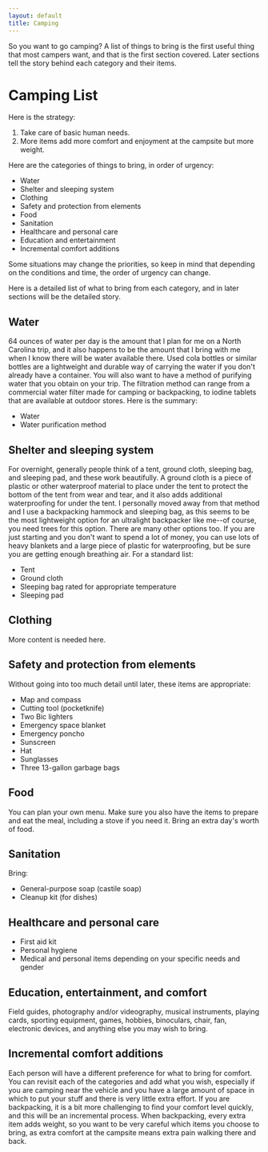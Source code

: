 ```yaml
---
layout: default
title: Camping
---
```


So you want to go camping?
A list of things to bring is the first useful thing that most campers want, and that is the first section covered.
Later sections tell the story behind each category and their items.

Camping List
===
Here is the strategy:

1. Take care of basic human needs.
2. More items add more comfort and enjoyment at the campsite but more weight.

Here are the categories of things to bring, in order of urgency:
* Water
* Shelter and sleeping system
* Clothing
* Safety and protection from elements
* Food
* Sanitation
* Healthcare and personal care
* Education and entertainment
* Incremental comfort additions

Some situations may change the priorities, so keep in mind that depending on the conditions and time,
the order of urgency can change.

Here is a detailed list of what to bring from each category, and in later sections will be the detailed story.

Water
---
64 ounces of water per day is the amount that I plan for me on a North Carolina trip, 
and it also happens to be the amount that I bring with me when I know there will be water available there.
Used cola bottles or similar bottles are a lightweight and durable way of carrying the water if you don't
already have a container.
You will also want to have a method of purifying water that you obtain on your trip.
The filtration method can range from a commercial water filter made for camping or backpacking, to
iodine tablets that are available at outdoor stores.
Here is the summary:
* Water
* Water purification method

Shelter and sleeping system
---
For overnight, generally people think of a tent, ground cloth, sleeping bag, and sleeping pad,
and these work beautifully.
A ground cloth is a piece of plastic or other waterproof material to place under the tent to protect the bottom
of the tent from wear and tear, and it also adds additional waterproofing for under the tent.
I personally moved away from that method and I use a backpacking hammock and sleeping bag,
as this seems to be the most lightweight option for an ultralight backpacker like me--of course,
you need trees for this option.
There are many other options too. 
If you are just starting and you don't want to spend a lot of money, 
you can use lots of heavy blankets and a large piece of plastic for waterproofing, 
but be sure you are getting enough breathing air.
For a standard list:
* Tent
* Ground cloth
* Sleeping bag rated for appropriate temperature
* Sleeping pad

Clothing
---
More content is needed here.

Safety and protection from elements
---
Without going into too much detail until later, these items are appropriate:
* Map and compass
* Cutting tool (pocketknife)
* Two Bic lighters
* Emergency space blanket
* Emergency poncho
* Sunscreen
* Hat
* Sunglasses
* Three 13-gallon garbage bags

Food
---
You can plan your own menu.
Make sure you also have the items to prepare and eat the meal, including a stove if you need it.
Bring an extra day's worth of food.

Sanitation
---
Bring:
* General-purpose soap (castile soap)
* Cleanup kit (for dishes)

Healthcare and personal care
---
* First aid kit
* Personal hygiene
* Medical and personal items depending on your specific needs and gender

Education, entertainment, and comfort
---
Field guides, photography and/or videography, musical instruments, playing cards, 
sporting equipment, games, hobbies, binoculars, chair, fan, electronic devices,
and anything else you may wish to bring.

Incremental comfort additions
---
Each person will have a different preference for what to bring for comfort.
You can revisit each of the categories and add what you wish,
especially if you are camping near the vehicle and you have a large
amount of space in which to put your stuff and there is very little extra effort.
If you are backpacking, it is a bit more challenging to find your comfort
level quickly, and this will be an incremental process.
When backpacking, every extra item adds weight, so you want to be very
careful which items you choose to bring, as extra comfort at the campsite
means extra pain walking there and back.
